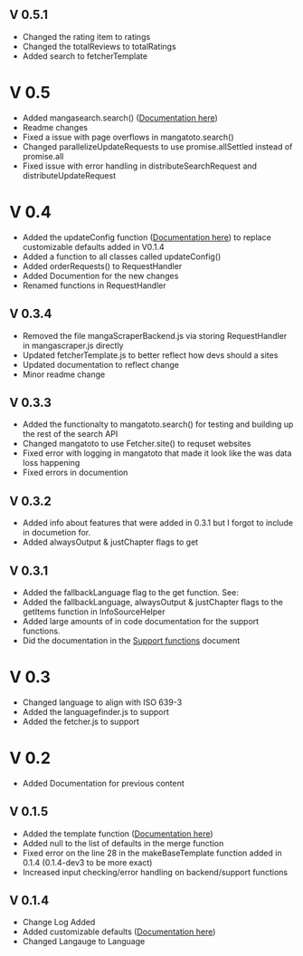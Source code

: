 ## V 0.5.1
 - Changed the rating item to ratings
 - Changed the totalReviews to totalRatings
 - Added search to fetcherTemplate
# V 0.5
 - Added mangasearch.search() ([Documentation here](API.md##Search))
 - Readme changes
 - Fixed a issue with page overflows in mangatoto.search()
 - Changed parallelizeUpdateRequests to use promise.allSettled instead of promise.all
 - Fixed issue with error handling in distributeSearchRequest and distributeUpdateRequest
# V 0.4
 - Added the updateConfig function ([Documentation here](API.md##UpdateConfig)) to replace customizable defaults added in V0.1.4
 - Added a function to all classes called updateConfig()
 - Added orderRequests() to RequestHandler
 - Added Documention for the new changes
 - Renamed functions in RequestHandler
## V 0.3.4
 - Removed the file mangaScraperBackend.js via storing RequestHandler in mangascraper.js directly
 - Updated fetcherTemplate.js to better reflect how devs should a sites
 - Updated documentation to reflect change
 - Minor readme change
## V 0.3.3
 - Added the functionalty to mangatoto.search() for testing and building up the rest of the search API
 - Changed mangatoto to use Fetcher.site() to requset websites
 - Fixed error with logging in mangatoto that made it look like the was data loss happening
 - Fixed errors in documention
## V 0.3.2
 - Added info about features that were added in 0.3.1 but I forgot to include in documetion for.
 - Added alwaysOutput & justChapter flags to get
## V 0.3.1
 - Added the fallbackLanguage flag to the get function. See:
 - Added the fallbackLanguage, alwaysOutput & justChapter flags to the getItems function in InfoSourceHelper
 - Added large amounts of in code documentation for the support functions.
 - Did the documentation in the [Support functions](Support%20functions.md) document
# V 0.3
 - Changed language to align with ISO 639-3
 - Added the languagefinder.js to support
 - Added the fetcher.js to support
# V 0.2
 - Added Documentation for previous content
## V 0.1.5
 - Added the template function ([Documentation here](API.md##Template))
 - Added null to the list of defaults in the merge function
 - Fixed error on the line 28 in the makeBaseTemplate function added in 0.1.4 (0.1.4-dev3 to be more exact)
 - Increased input checking/error handling on backend/support functions
## V 0.1.4
 - Change Log Added
 - Added customizable defaults ([Documentation here](API.md##Config%20/%20Customizable%20defaults))
 - Changed Langauge to Language